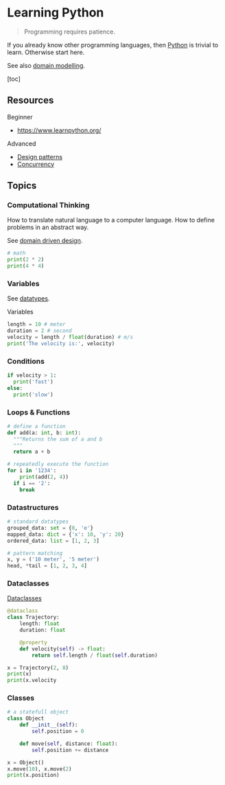 # Learning Python

> Programming requires patience.

If you already know other programming languages, then [Python](https://www.python.org/) is trivial to learn. Otherwise start here. 

See also [domain modelling](../domain-modelling).

[toc]

## Resources

Beginner

- https://www.learnpython.org/



Advanced

- [Design patterns](https://refactoring.guru/design-patterns/python)
- [Concurrency](https://www.youtube.com/watch?v=9zinZmE3Ogk&t=1375s)



## Topics

### Computational Thinking

How to translate natural language to a computer language. How to define problems in an abstract way.

See [domain driven design](../domain-modelling/domain-driven-design.md).



```python
# math
print(2 * 2)
print(4 * 4)
```



### Variables

See [datatypes](https://docs.python.org/3/library/datatypes.html).

Variables

```python
length = 10 # meter
duration = 2 # second
velocity = length / float(duration) # m/s
print('The velocity is:', velocity)
```



### Conditions

```python
if velocity > 1:
  print('fast')
else:
  print('slow')
```



### Loops & Functions



```python
# define a function
def add(a: int, b: int):
  """Returns the sum of a and b
  """
  return a + b

# repeatedly execute the function
for i in '1234':
	print(add(2, 4))
  if i == '2':
    break
```



### Datastructures

```python
# standard datatypes
grouped_data: set = {0, 'e'}
mapped_data: dict = {'x': 10, 'y': 20}
ordered_data: list = [1, 2, 3]

# pattern matching
x, y = ('10 meter', '5 meter')
head, *tail = [1, 2, 3, 4]
```



### Dataclasses

[Dataclasses](https://docs.python.org/3/library/dataclasses.html)

```python
@dataclass
class Trajectory:
    length: float
    duration: float

    @property
    def velocity(self) -> float:
        return self.length / float(self.duration)

x = Trajectory(2, 8)
print(x)
print(x.velocity
```



### Classes

```python
# a statefull object
class Object
    def __init__(self):
        self.position = 0

    def move(self, distance: float):
        self.position += distance

x = Object()
x.move(10), x.move(2)
print(x.position)
```



